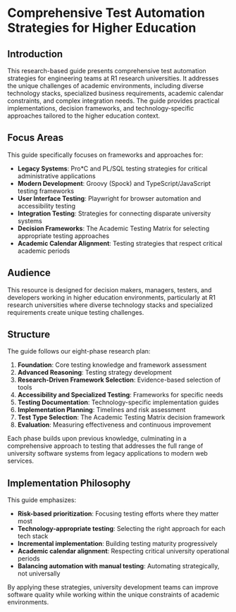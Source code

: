 # Comprehensive Test Automation Strategies for Higher Education

## Introduction

This research-based guide presents comprehensive test automation strategies for engineering teams at R1 research universities. It addresses the unique challenges of academic environments, including diverse technology stacks, specialized business requirements, academic calendar constraints, and complex integration needs. The guide provides practical implementations, decision frameworks, and technology-specific approaches tailored to the higher education context.

## Focus Areas

This guide specifically focuses on frameworks and approaches for:

- **Legacy Systems**: Pro\*C and PL/SQL testing strategies for critical administrative applications
- **Modern Development**: Groovy (Spock) and TypeScript/JavaScript testing frameworks
- **User Interface Testing**: Playwright for browser automation and accessibility testing
- **Integration Testing**: Strategies for connecting disparate university systems
- **Decision Frameworks**: The Academic Testing Matrix for selecting appropriate testing approaches
- **Academic Calendar Alignment**: Testing strategies that respect critical academic periods

## Audience

This resource is designed for decision makers, managers, testers, and developers working in higher education environments, particularly at R1 research universities where diverse technology stacks and specialized requirements create unique testing challenges.

## Structure

The guide follows our eight-phase research plan:

1. **Foundation**: Core testing knowledge and framework assessment
2. **Advanced Reasoning**: Testing strategy development
3. **Research-Driven Framework Selection**: Evidence-based selection of tools
4. **Accessibility and Specialized Testing**: Frameworks for specific needs
5. **Testing Documentation**: Technology-specific implementation guides
6. **Implementation Planning**: Timelines and risk assessment
7. **Test Type Selection**: The Academic Testing Matrix decision framework
8. **Evaluation**: Measuring effectiveness and continuous improvement

Each phase builds upon previous knowledge, culminating in a comprehensive approach to testing that addresses the full range of university software systems from legacy applications to modern web services.

## Implementation Philosophy

This guide emphasizes:

- **Risk-based prioritization**: Focusing testing efforts where they matter most
- **Technology-appropriate testing**: Selecting the right approach for each tech stack
- **Incremental implementation**: Building testing maturity progressively
- **Academic calendar alignment**: Respecting critical university operational periods
- **Balancing automation with manual testing**: Automating strategically, not universally

By applying these strategies, university development teams can improve software quality while working within the unique constraints of academic environments.
